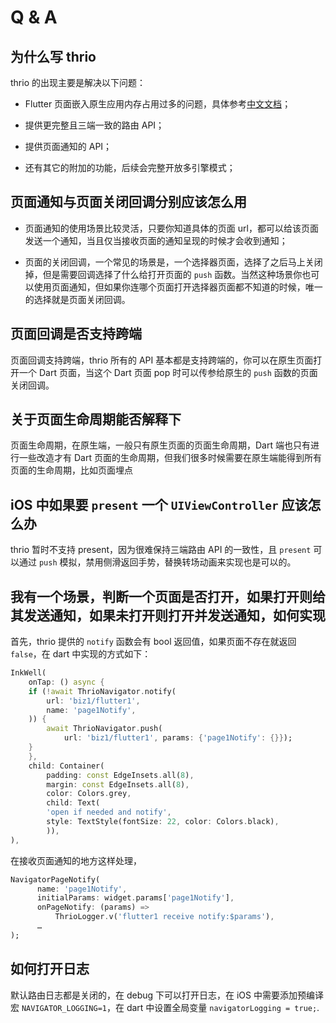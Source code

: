 # Q & A

## 为什么写 thrio

thrio 的出现主要是解决以下问题：

- Flutter 页面嵌入原生应用内存占用过多的问题，具体参考[中文文档](Feature.md###总结)；

- 提供更完整且三端一致的路由 API；

- 提供页面通知的 API；

- 还有其它的附加的功能，后续会完整开放多引擎模式；

## 页面通知与页面关闭回调分别应该怎么用

- 页面通知的使用场景比较灵活，只要你知道具体的页面 url，都可以给该页面发送一个通知，当且仅当接收页面的通知呈现的时候才会收到通知；

- 页面的关闭回调，一个常见的场景是，一个选择器页面，选择了之后马上关闭掉，但是需要回调选择了什么给打开页面的 `push` 函数。当然这种场景你也可以使用页面通知，但如果你连哪个页面打开选择器页面都不知道的时候，唯一的选择就是页面关闭回调。

## 页面回调是否支持跨端

页面回调支持跨端，thrio 所有的 API 基本都是支持跨端的，你可以在原生页面打开一个 Dart 页面，当这个 Dart 页面 pop 时可以传参给原生的 `push` 函数的页面关闭回调。

## 关于页面生命周期能否解释下

页面生命周期，在原生端，一般只有原生页面的页面生命周期，Dart 端也只有进行一些改造才有 Dart 页面的生命周期，但我们很多时候需要在原生端能得到所有页面的生命周期，比如页面埋点

## iOS 中如果要 `present` 一个 `UIViewController` 应该怎么办

thrio 暂时不支持 present，因为很难保持三端路由 API 的一致性，且 `present` 可以通过 `push` 模拟，禁用侧滑返回手势，替换转场动画来实现也是可以的。

## 我有一个场景，判断一个页面是否打开，如果打开则给其发送通知，如果未打开则打开并发送通知，如何实现

首先，thrio 提供的 `notify` 函数会有 bool 返回值，如果页面不存在就返回 `false`，在 dart 中实现的方式如下：

```dart
InkWell(
    onTap: () async {
    if (!await ThrioNavigator.notify(
        url: 'biz1/flutter1',
        name: 'page1Notify',
    )) {
        await ThrioNavigator.push(
            url: 'biz1/flutter1', params: {'page1Notify': {}});
    }
    },
    child: Container(
        padding: const EdgeInsets.all(8),
        margin: const EdgeInsets.all(8),
        color: Colors.grey,
        child: Text(
        'open if needed and notify',
        style: TextStyle(fontSize: 22, color: Colors.black),
        )),
),
```

在接收页面通知的地方这样处理，

```dart
NavigatorPageNotify(
      name: 'page1Notify',
      initialParams: widget.params['page1Notify'],
      onPageNotify: (params) =>
          ThrioLogger.v('flutter1 receive notify:$params'),
      …
);
```

## 如何打开日志

默认路由日志都是关闭的，在 debug 下可以打开日志，在 iOS 中需要添加预编译宏 `NAVIGATOR_LOGGING=1`，在 dart 中设置全局变量 `navigatorLogging = true;`.
